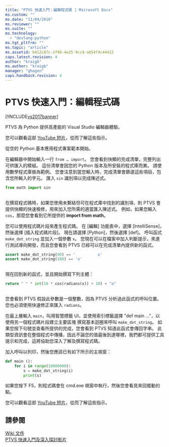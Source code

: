 ```yaml
---
title: "PTVS 快速入門：編輯程式碼 | Microsoft Docs"
ms.custom: ""
ms.date: "11/04/2016"
ms.reviewer: ""
ms.suite: ""
ms.technology: 
  - "devlang-python"
ms.tgt_pltfrm: ""
ms.topic: "article"
ms.assetid: b412c87c-2f09-4e25-9cc8-ab54f4c44412
caps.latest.revision: 4
author: "kraigb"
ms.author: "kraigb"
manager: "ghogen"
caps.handback.revision: 4
---
```

# PTVS 快速入門：編輯程式碼
[!INCLUDE[vs2017banner](../code-quality/includes/vs2017banner.md)]

PTVS 為 Python 提供高產能的 Visual Studio 編輯器體驗。  
  
 您可以觀看這部 [YouTube 短片](https://www.youtube.com/watch?v=uZGZNEyyeKs&index=3&list=PLReL099Y5nRdLgGAdrb_YeTdEnd23s6Ff)，從而了解這些指示。  
  
 從空的 Python 基本應用程式專案範本開始。  
  
 在編輯器中開始輸入一行 `from … import`。  您會看到快顯的完成清單，完整列出可供匯入的模組。  這份清單會因您的 Python 版本及所安裝的程式庫而異。  請使用數學程式庫做為範例。  您會注意到當您輸入時，完成清單會篩選這些項目，包含您所輸入的字元。  匯入 `sin` 識別項以完成陳述式。  
  
```python  
from math import sin  
  
```  
  
 在撰寫程式碼時，如果您使用未繫結但可在程式庫中找到的識別項，則 PTVS 會提供快顯的快速檢修，用來加入您所需的適當匯入陳述式。  例如，如果您輸入 `cos`，那麼您會看到它所提供的 **import from math**。  
  
 您可以使用程式碼片段來產生程式碼。  在 \[編輯\] 功能表中，選擇 \[IntelliSense\]，然後選擇 \[插入程式碼片段\]。  現在請選擇 \[Python\]，然後選擇 \[def\]。  呼叫函式 `make_dot_string` 並加入一個參數 `x`。  您現在可以在檔案中加入判斷提示，來進行測試導向開發，而且您會看到 PTVS 已經可以在完成清單內提供新的函式。  
  
```python  
assert make_dot_string(90) == '          o'  
assert make_dot_string(180) == 'o'  
  
```  
  
 現在回到新的函式，並且開始撰寫下列主體：  
  
```python  
return " " * int(10 * cos(radians(x)) + 10) + "o"  
  
```  
  
 您會看到 PTVS 假設此參數是一個整數，因為 PTVS 分析過此函式的呼叫位置。  您也必須使用快速修正來匯入 `radians`。  
  
 在最上層輸入 `main`，叫用智慧標籤 UI，並使用索引標籤選擇 "def main ..."，以使用另一個程式碼片段建立主要區塊  撰寫基本迴圈來呼叫 `make_dot_string`。  如果您按下句號並查看所提供的完成，您會看到 PTVS 知道此函式會傳回字串。  此類型資訊會在整個程式中傳播，因此不論您的值最後到達哪裡，我們都可提供工具提示和完成，這將協助您深入了解及撰寫程式碼。  
  
 加入呼叫以列印，然後您應該已有如下所示的主視窗：  
  
```python  
def main ():  
    for i in range(10000000):  
        s = make_dot_string(i)  
        print(s)  
```  
  
 如果您按下 F5，則程式碼會在 cmd.exe 視窗中執行，然後您會看見來回擺動的點。  
  
 您可以觀看這部 [YouTube 短片](https://www.youtube.com/watch?v=uZGZNEyyeKs&index=3&list=PLReL099Y5nRdLgGAdrb_YeTdEnd23s6Ff)，從而了解這些指示。  
  
## 請參閱  
 [Wiki 文件](https://github.com/Microsoft/PTVS/wiki/Editor-Features)   
 [PTVS 快速入門及深入探討影片](https://www.youtube.com/playlist?list=PLReL099Y5nRdLgGAdrb_YeTdEnd23s6Ff)